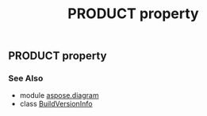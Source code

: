 ﻿---
title: PRODUCT property
second_title: Aspose.Diagram for Python via .NET API References
description: 
type: docs
weight: 50
url: /python-net/aspose.diagram/buildversioninfo/product/
is_root: false
---

## PRODUCT property


### See Also
* module [aspose.diagram](../../)
* class [BuildVersionInfo](/diagram/python-net/aspose.diagram/buildversioninfo)
